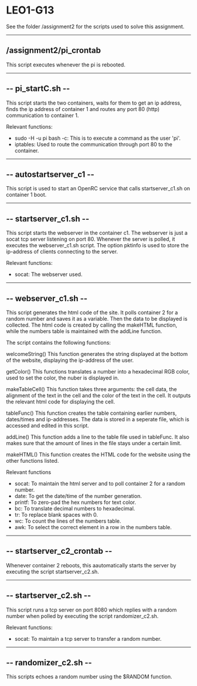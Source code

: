 # LEO1-G13

See the folder /assignment2 for the scripts used to solve this assignment.

----------------
/assignment2/pi_crontab
----------------
This script executes  whenever the pi is rebooted.

------------------
-- pi_startC.sh --
------------------
This script starts the two containers, waits for them to get an ip address, finds the ip address of container 1 and routes any 
port 80 (http) communication to container 1.

Relevant functions:
- sudo -H -u pi bash -c: This is to execute a command as the user 'pi'.
- iptables: Used to route the communication through port 80 to the container.

------------------------
-- autostartserver_c1 --
------------------------
This script is used to start an OpenRC service that calls startserver_c1.sh on container 1 boot.

-----------------------
-- startserver_c1.sh --
-----------------------
This script starts the webserver in the container c1. The webserver is just a socat tcp server listening on port 80. 
Whenever the server is polled, it executes the webserver_c1.sh script. The option pktinfo is used to store the ip-address of
clients connecting to the server.

Relevant functions:
- socat: The webserver used.

---------------------
-- webserver_c1.sh --
---------------------
This script generates the html code of the site. It polls container 2 for a random number and saves it as a variable. 
Then the data to be displayed is collected. The html code is created by calling the makeHTML function, while the
numbers table is maintained with the addLine function.

The script contains the following functions:

welcomeString()
  This function generates the string displayed at the bottom of the website, displaying the ip-address of the user.
  
getColor()
  This functions translates a number into a hexadecimal RGB color, used to set the color, the nuber is displayed in.
  
makeTableCell()
  This function takes three arguments: the cell data, the alignment of the text in the cell and the color of the text in the cell.
  It outputs the relevant html code for displaying the cell.
 
tableFunc()
  This function creates the table containing earlier numbers, dates/times and ip-addresses. The data is stored in a seperate file, which
  is accessed and edited in this script.
  
addLine()
  This function adds a line to the table file used in tableFunc. It also makes sure that the amount of lines in the file stays under a certain limit.
  
makeHTML()
  This function creates the HTML code for the website using the other functions listed.

Relevant functions
- socat: To maintain the html server and to poll container 2 for a random number.
- date: To get the date/time of the number generation.
- printf: To zero-pad the hex numbers for text color.
- bc: To translate decimal numbers to hexadecimal.
- tr: To replace blank spaces with 0.
- wc: To count the lines of the numbers table.
- awk: To select the correct element in a row in the numbers table.

----------------------------
-- startserver_c2_crontab --
----------------------------
Whenever container 2 reboots, this aautomatically starts the server by executing the script startserver_c2.sh.

-----------------------
-- startserver_c2.sh --
-----------------------
This script runs a tcp server on port 8080 which replies with a random number when polled by executing the script randomizer_c2.sh.

Relevant functions:
- socat: To maintain a tcp server to transfer a random number.

----------------------
-- randomizer_c2.sh --
----------------------
This scripts echoes a random number using the $RANDOM function.
